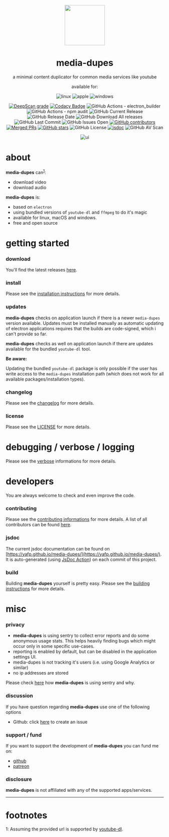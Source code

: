 <p align="center">
  <a href="#"><img src="https://raw.githubusercontent.com/yafp/media-dupes/master/.github/images/logo/128x128.png" width="128"></a>
</p>

<div align="center">
  <h1>media-dupes</h1>

a minimal content duplicator for common media services like youtube

available for:

![linux](https://raw.githubusercontent.com/yafp/media-dupes/master/.github/images/platform/linux_32x32.png)
![apple](https://raw.githubusercontent.com/yafp/media-dupes/master/.github/images/platform/apple_32x32.png)
![windows](https://raw.githubusercontent.com/yafp/media-dupes/master/.github/images/platform/windows_32x32.png)

[![DeepScan grade](https://deepscan.io/api/teams/8831/projects/11041/branches/160247/badge/grade.svg)](https://deepscan.io/dashboard#view=project&tid=8831&pid=11041&bid=160247)
[![Codacy Badge](https://api.codacy.com/project/badge/Grade/0c30508f8add43ee8fbb62c2a669e76b)](https://www.codacy.com/manual/yafp/media-dupes?utm_source=github.com&amp;utm_medium=referral&amp;utm_content=yafp/media-dupes&amp;utm_campaign=Badge_Grade)
![GitHub Actions - electron_builder](https://github.com/yafp/media-dupes/workflows/electron_builder/badge.svg)
![GitHub Actions - npm audit](https://github.com/yafp/media-dupes/workflows/npm%20audit/badge.svg)
![GitHub Current Release](https://img.shields.io/github/release/yafp/media-dupes.svg?style=flat)
![GitHub Release Date](https://img.shields.io/github/release-date/yafp/media-dupes.svg?style=flat)
![GitHub Download All releases](https://img.shields.io/github/downloads/yafp/media-dupes/total.svg)
![GitHub Last Commit](https://img.shields.io/github/last-commit/yafp/media-dupes.svg?style=flat)
![GitHub Issues Open](https://img.shields.io/github/issues-raw/yafp/media-dupes.svg?style=flat)
[![GitHub contributors](https://img.shields.io/github/contributors/yafp/media-dupes.svg)](https://github.com/yafp/media-dupes/graphs/contributors/)
[![Merged PRs](https://img.shields.io/github/issues-pr-closed-raw/yafp/media-dupes.svg?label=merged+PRs)](https://github.com/yafp/media-dupes/pulls?q=is:pr+is:merged)
[![GitHub stars](https://img.shields.io/github/stars/yafp/media-dupes)](https://github.com/yafp/media-dupes/stargazers)
![GitHub License](https://img.shields.io/github/license/yafp/media-dupes.svg)
[![jsdoc](https://github.com/yafp/media-dupes/workflows/jsdoc/badge.svg)](https://yafp.github.io/media-dupes/)
![GitHub AV Scan](https://github.com/yafp/media-dupes/workflows/av_scan/badge.svg)


![ui](https://raw.githubusercontent.com/yafp/media-dupes/master/.github/images/screenshots/ui_latest.png)

</div>


# about
**media-dupes** can<sup>[1](#footnote1)</sup>:

* download video
* download audio

**media-dupes** is:

* based on `electron`
* using bundled versions of `youtube-dl` and `ffmpeg` to do it's magic
* available for linux, macOS and windows.
* free and open source

# getting started

### download
You'll find the latest releases [here](https://github.com/yafp/media-dupes/releases).

### install
Please see the [installation instructions](docs/INSTALL.md) for more details.

### updates
**media-dupes** checks on application launch if there is a newer `media-dupes` version available.
Updates must be installed manually as automatic updating of electron applications requires that the builds are code-signed, which i can't provide so far.

**media-dupes** checks as well on application launch if there are updates available for the bundled `youtube-dl` tool.

**Be aware:**

Updating the bundled `youtube-dl` package is only possible if the user has write access to the `media-dupes` installation path (which does not work for all available packages/installation types).

### changelog
Please see the [changelog](docs/CHANGELOG.md) for more details.

### license
Please see the [LICENSE](LICENSE) for more details.

# debugging / verbose / logging
Please see the [verbose](docs/VERBOSE.md) informations for more details.

# developers
You are always welcome to check and even improve the code.

### contributing
Please see the [contributing informations](docs/CONTRIBUTING.md) for more details.
A list of all contributors can be found [here](docs/CONTRIBUTORS.md).

### jsdoc
The current jsdoc documentation can be found on [https://yafp.github.io/media-dupes/](https://yafp.github.io/media-dupes/). It is auto-generated (using [JsDoc Action](https://github.com/marketplace/actions/jsdoc-action)) on each commit of this project.

### build
Building **media-dupes** yourself is pretty easy. Please see the [building instructions](docs/BUILD.md) for more details.

# misc
### privacy
* **media-dupes** is using sentry to collect error reports and do some anonymous usage stats. This helps heavily finding bugs which might occur only in some specific use-cases.
* reporting is enabled by default, but can be disabled in the application settings UI.
* media-dupes is not tracking it's users (i.e. using Google Analytics or similar)
* no ip addresses are stored

Please check [here](docs/SENTRY.md) how **media-dupes** is using sentry and why.

### discussion
If you have question regarding **media-dupes** use one of the following options

* Github: click [here](https://github.com/yafp/media-dupes/issues) to create an issue

### support / fund
If you want to support the development of **media-dupes** you can fund me on:

* [github](https://github.com/sponsors/yafp)
* [patreon](https://www.patreon.com/yafp)

### disclosure
**media-dupes** is not affiliated with any of the supported apps/services.

***

# footnotes
<a name="footnote1">1</a>: Assuming the provided url is supported by [youtube-dl](https://ytdl-org.github.io/youtube-dl/supportedsites.html).
